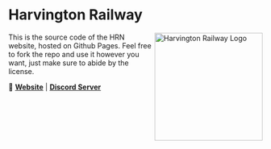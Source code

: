 # Harvington Railway

<img src="https://github.com/MazeRunner800/HRNWebsite/blob/main/new_19.png?raw=true" align="right"
     alt="Harvington Railway Logo" width="214" height="214">

This is the source code of the HRN website, hosted on Github Pages. 
Feel free to fork the repo and use it however you want, just make sure to abide by the license.

🔗 [**Website**](https://harvington-rail.co.uk) | [**Discord Server**](https://harvington-rail.co.uk/discord)